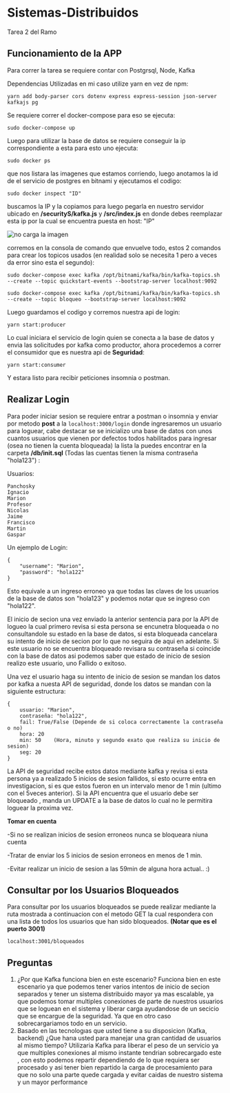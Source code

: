# Sistemas-Distribuidos
Tarea 2 del Ramo


## Funcionamiento de la APP
Para correr la tarea se requiere contar con Postgrsql, Node, Kafka

Dependencias Utilizadas en mi caso utilize yarn en vez de npm:

`yarn add body-parser cors dotenv express express-session json-server kafkajs pg`

Se requiere correr el docker-compose para eso se ejecuta:

`sudo docker-compose up`

Luego para utilizar la base de datos se requiere conseguir la ip correspondiente a esta para esto uno ejecuta:

`sudo docker ps`

que nos listara las imagenes que estamos corriendo, luego anotamos la id de el servicio de postgres en bitnami y ejecutamos el codigo:

`sudo docker inspect "ID"`

buscamos la IP y la copiamos para luego pegarla en nuestro servidor ubicado en **/securityS/kafka.js**  y **/src/index.js** en  donde debes reemplazar esta ip por la cual se encuentra puesta en host: "IP"

![no carga la imagen](https://cdn.discordapp.com/attachments/878099236334485504/971260279985954826/ip.png)

corremos en la consola de comando que envuelve todo, estos 2 comandos para crear los topicos usados (en realidad solo se necesita 1 pero a veces da error sino esta el segundo):

`sudo docker-compose exec kafka /opt/bitnami/kafka/bin/kafka-topics.sh --create --topic quickstart-events --bootstrap-server localhost:9092`

`sudo docker-compose exec kafka /opt/bitnami/kafka/bin/kafka-topics.sh --create --topic bloqueo --bootstrap-server localhost:9092`

Luego guardamos el codigo y corremos nuestra api de login:

`yarn start:producer`

Lo cual iniciara el servicio de login quien se conecta a la base de datos y envia las solicitudes por kafka como productor, ahora procedemos a correr el consumidor que es nuestra api de **Seguridad**:

`yarn start:consumer`

Y estara listo para recibir peticiones insomnia o postman.

## Realizar Login

Para poder iniciar sesion se requiere entrar a postman o insomnia y enviar por metodo **post** a la `localhost:3000/login` donde ingresaremos un usuario para loguear, cabe destacar se se inicializo una base de datos con unos cuantos usuarios que vienen por defectos todos habilitados para ingresar (osea no tienen la cuenta bloqueada) la lista la puedes encontrar en la carpeta **/db/init.sql**  (Todas las cuentas tienen la misma contraseña "hola123") :

Usuarios:
```
Panchosky
Ignacio
Marion
Profesor
Nicolas
Jaime
Francisco
Martin
Gaspar
```
Un ejemplo de Login:

```
{
    "username": "Marion",
    "password": "hola122"
}
```

Esto equivale a un ingreso erroneo ya que todas las claves de los usuarios de la base de datos son "hola123" y podemos notar que se ingreso con "hola122".

El inicio de secion una vez enviado la anterior sentencia para por la API de logueo la cual primero revisa si esta persona se encunetra bloqueada o no consultandole su estado en la base de datos, si esta bloqueada cancelara su intento de inicio de secion por lo que no seguira de aqui en adelante. Si este usuario no se encuentra bloqueado revisara su contraseña si coincide con la base de datos asi podemos saber que estado de inicio de sesion realizo este usuario, uno Fallido o exitoso.

Una vez el usuario haga su intento de inicio de sesion se mandan los datos por kafka a nuesta API de seguridad, donde los datos se mandan con la siguiente estructura:
```
{
    usuario: "Marion",
    contraseña: "hola122",
    fail: True/False (Depende de si coloca correctamente la contraseña o no)
    hora: 20
    min: 50    (Hora, minuto y segundo exato que realiza su inicio de sesion)
    seg: 20
}
```

La API de seguridad recibe estos datos mediante kafka y revisa si esta persona ya a realizado 5 inicios de sesion fallidos,  si esto ocurre entra en investigacion, si es que estos fueron en un intervalo menor de 1 min (ultimo con el 5veces anterior). Si la API encuentra que el usuario debe ser bloqueado , manda un UPDATE a la base de datos lo cual no le permitira loguear la proxima vez.


**Tomar en cuenta**

-Si no se realizan inicios de sesion erroneos nunca se bloqueara niuna cuenta

-Tratar de enviar los 5 inicios de sesion erroneos  en menos de 1 min.

-Evitar realizar un inicio de sesion a las 59min de alguna hora actual.. :) 



## Consultar por los Usuarios Bloqueados

Para consultar por los usuarios bloqueados se puede realizar mediante la ruta mostrada a continuacion con el metodo GET la cual respondera con una lista de todos los usuarios que han sido bloqueados. **(Notar que es el puerto 3001)**

`localhost:3001/bloqueados`


## Preguntas

1. ¿Por que Kafka funciona bien en este escenario?
Funciona bien en este escenario ya que podemos tener varios intentos de inicio de secion separados y tener un sistema distribuido mayor ya mas escalable, ya que podemos tomar multiples conexiones de parte de nuestros usuarios que se loguean en el sistema y liberar carga ayudandose de un secicio que se encargue de la seguridad. Ya que en otro caso sobrecargariamos todo en un servicio. 
2. Basado en las tecnologıas que usted tiene a su disposicion (Kafka, backend) ¿Que harıa usted para manejar
una gran cantidad de usuarios al mismo tiempo?
Utilizaria Kafka para liberar el peso de un servicio ya que multiples conexiones al mismo instante tendrian sobrecargado este , con esto podemos repartir dependiendo de lo que requiera ser procesado y asi tener bien repartido la carga de procesamiento para que no solo una parte quede cargada y evitar caidas de nuestro sistema y un mayor performance
